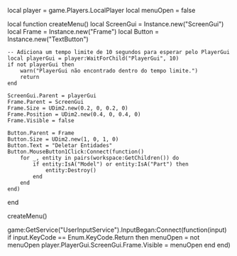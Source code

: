 local player = game.Players.LocalPlayer
local menuOpen = false

local function createMenu()
    local ScreenGui = Instance.new("ScreenGui")
    local Frame = Instance.new("Frame")
    local Button = Instance.new("TextButton")

    -- Adiciona um tempo limite de 10 segundos para esperar pelo PlayerGui
    local playerGui = player:WaitForChild("PlayerGui", 10)
    if not playerGui then
        warn("PlayerGui não encontrado dentro do tempo limite.")
        return
    end

    ScreenGui.Parent = playerGui
    Frame.Parent = ScreenGui
    Frame.Size = UDim2.new(0.2, 0, 0.2, 0)
    Frame.Position = UDim2.new(0.4, 0, 0.4, 0)
    Frame.Visible = false

    Button.Parent = Frame
    Button.Size = UDim2.new(1, 0, 1, 0)
    Button.Text = "Deletar Entidades"
    Button.MouseButton1Click:Connect(function()
        for _, entity in pairs(workspace:GetChildren()) do
            if entity:IsA("Model") or entity:IsA("Part") then
                entity:Destroy()
            end
        end
    end)
end

createMenu()

game:GetService("UserInputService").InputBegan:Connect(function(input)
    if input.KeyCode == Enum.KeyCode.Return then
        menuOpen = not menuOpen
        player.PlayerGui.ScreenGui.Frame.Visible = menuOpen
    end
end)
